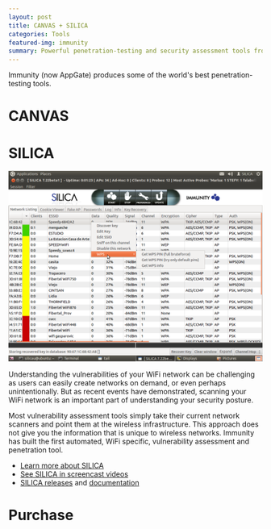 ```yaml
---
layout: post
title: CANVAS + SILICA
categories: Tools
featured-img: immunity
summary: Powerful penetration-testing and security assessment tools from Immunity (AppGate)
---
```


Immunity (now AppGate) produces some of the world's best penetration-testing tools. 

# CANVAS



# SILICA

[![SILICA](/assets/tools/silica.png)](https://www.immunityinc.com/products/silica/)

Understanding the vulnerabilities of your WiFi network can be challenging as users can easily create networks on demand, or even perhaps unintentionally. But as recent events have demonstrated, scanning your WiFi network is an important part of understanding your security posture.

Most vulnerability assessment tools simply take their current network scanners and point them at the wireless infrastructure. This approach does not give you the information that is unique to wireless networks. Immunity has built the first automated, WiFi specific, vulnerability assessment and penetration tool.

* [Learn more about SILICA](https://www.immunityinc.com/products/silica/)
* [See SILICA in screencast videos](https://vimeo.com/showcase/3385057)
* [SILICA releases](https://www.immunityinc.com/products/silica/releases.html) and [documentation](https://www.immunityinc.com/products/silica/documentation.html)

# Purchase

